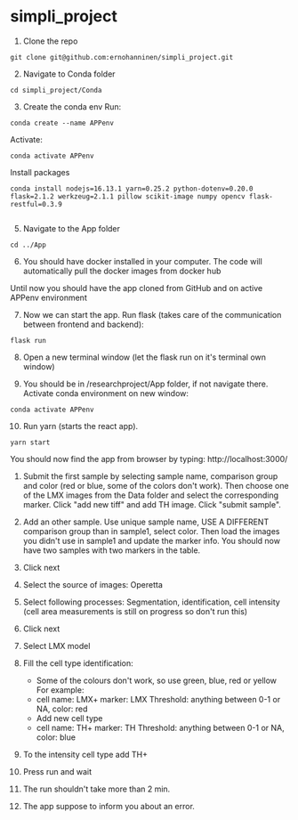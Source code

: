 # simpli_project
1. Clone the repo
```
git clone git@github.com:ernohanninen/simpli_project.git
```

2. Navigate to Conda folder
```
cd simpli_project/Conda
```

3. Create the conda env
Run:
```
conda create --name APPenv
```
Activate:
```
conda activate APPenv
```
Install packages
```
conda install nodejs=16.13.1 yarn=0.25.2 python-dotenv=0.20.0 flask=2.1.2 werkzeug=2.1.1 pillow scikit-image numpy opencv flask-restful=0.3.9


```

5. Navigate to the App folder
```
cd ../App
```

6. You should have docker installed in your computer. The code will automatically pull the docker images from docker hub


Until now you should have the app cloned from GitHub and on active APPenv environment

7. Now we can start the app. Run flask (takes care of the communication between frontend and backend):
```
flask run
```

8. Open a new terminal window (let the flask run on it's terminal own window)

9. You should be in /researchproject/App folder, if not navigate there. Activate conda environment on new window: 
```
conda activate APPenv
```

10. Run yarn (starts the react app). 
```
yarn start
```


You should now find the app from browser by typing: http://localhost:3000/



1. Submit the first sample by selecting sample name, comparison group and color (red or blue, some of the colors don't work). Then choose one of the LMX images from the Data folder and select the corresponding marker. Click "add new tiff" and add TH image. Click "submit sample".
2. Add an other sample. Use unique sample name, USE A DIFFERENT comparison group than in sample1, select color. Then load the images you didn't use in sample1 and update the marker info. You should now have two samples with two markers in the table.
3. Click next
4. Select the source of images: Operetta
5. Select following processes: Segmentation, identification, cell intensity (cell area measurements is still on progress so don't run this)
6. Click next
7. Select LMX model
8. Fill the cell type identification: 
   - Some of the colours don't work, so use green, blue, red or yellow 
For example:
   - cell name: LMX+ marker: LMX Threshold: anything between 0-1 or NA, color: red
   - Add new cell type
   - cell name: TH+ marker: TH Threshold: anything between 0-1 or NA, color: blue
   
9. To the intensity cell type add TH+
10. Press run and wait
11. The run shouldn't take more than 2 min.
12. The app suppose to inform you about an error. 
